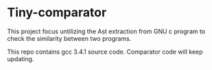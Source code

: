 Tiny-comparator
===

This project focus untilizing the Ast extraction from GNU c program to check the similarity between two programs.


This repo contains gcc 3.4.1 source code. Comparator code will keep updating. 
